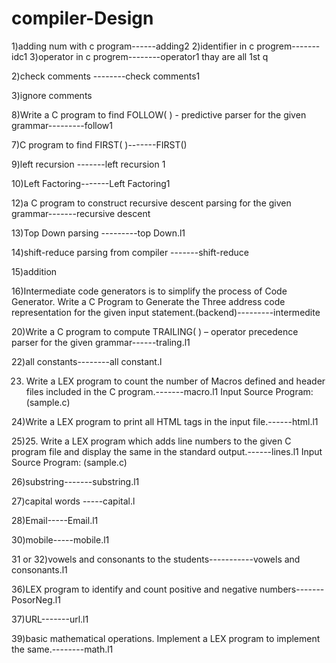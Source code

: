 # compiler-Design
1)adding num with c program------adding2
2)identifier in c progrem-------idc1
3)operator in c progrem--------operator1
thay are all 1st q

2)check comments --------check comments1

3)ignore comments



8)Write a C program to find FOLLOW( ) - predictive parser for the given grammar---------follow1

7)C program to find FIRST( )-------FIRST()




9)left recursion -------left recursion 1

10)Left Factoring-------Left Factoring1

12)a C program to construct recursive descent parsing for the given grammar-------recursive descent

13)Top Down parsing ---------top Down.l1

14)shift-reduce parsing from compiler -------shift-reduce

15)addition

16)Intermediate code generators is to simplify the process of Code Generator. Write a C Program to Generate the Three address code representation for the given input statement.(backend)---------intermedite

20)Write a C program to compute TRAILING( ) – operator precedence parser for the given grammar------traling.l1

22)all constants--------all constant.l

23)	Write a LEX program to count the number of Macros defined and header files included in the C program.-------macro.l1
  Input Source Program: (sample.c)

24)Write a LEX program to print all HTML tags in the input file.------html.l1

25)25.	Write a LEX program which adds line numbers to the given C program file and display the same in the standard output.------lines.l1
Input Source Program: (sample.c)


26)substring-------substring.l1

27)capital words -----capital.l

28)Email-----Email.l1


30)mobile-----mobile.l1

31 or 32)vowels and consonants to the students-----------vowels and consonants.l1




36)LEX program to identify and count positive and negative numbers-------PosorNeg.l1

37)URL-------url.l1

39)basic mathematical operations. Implement a LEX program to implement the same.--------math.l1

